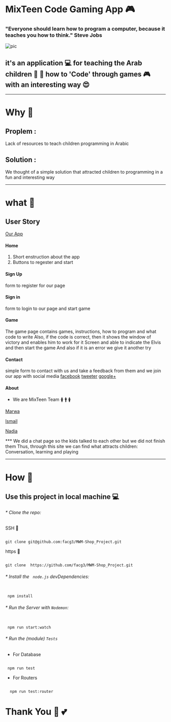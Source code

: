 # MixTeen Code Gaming App 🎮

### "Everyone should learn how to program a computer, because it teaches you how to think." Steve Jobs

![pic](https://github.com/facg3/MixTeenApp/blob/master/public/images/mxt-logo.png)

## it's an application 💻 for teaching the Arab children 👦 👧  how to 'Code' through games 🎮  with an interesting way  😍
___
# Why 🙋  
## Proplem : 

Lack of resources to teach children programming in Arabic
  
## Solution :  

We thought of a simple solution that attracted children to programming in a fun and interesting way

___ 

# what 🙋 


## User Story
[Our App]()

#### Home 

1. Short enstruction about the app
2. Buttons to regester and start 

#### Sign Up

form to register for our page

#### Sign in

form to login to our page  and start game

#### Game 

The game page contains games, instructions, how to program and what code to write
Also, if the code is correct, then it shows the window of victory and enables him to work for it
Screen and able to indicate the Elvis and then start the game 
And also if it is an error we give it another try

#### Contact 

simple form to contact with us and take a feedback from them and we join our app with social media [facebook](https://www.facebook.com/MixTeen-161684127804201/) [tweeter](https://twitter.com/mixteen2018) [google+](https://plus.google.com/u/0/107981716703962803784) 

#### About

* We are MixTeen Team  🚺 🚹 🚺

[Marwa](https://github.com/MarwaBj)  

[Ismail](https://github.com/ismail2009)  

[Nadia](https://github.com/NadiaKhatib)


*** We did a chat page so the kids talked to each other but we did not finish them
Thus, through this site we can find what attracts children:
Conversation, learning and playing

___








# How 🙋

## Use this project in local machine 💻

###### * Clone the repo:  

SSH  🔐

```

git clone git@github.com:facg3/MWM-Shop_Project.git

```

https 🔐

```

git clone  https://github.com/facg3/MWM-Shop_Project.git  

```

###### * Install the ` node.js` devDependencies:  

```  

 npm install  
```

###### * Run the Server with `Nodemon`:  
```

 npm run start:watch   
 ```

###### * Run the (module) `Tests`
* For Database  

```   

 npm run test  
 ```


* For Routers  

```  

  npm run test:router  
  ```


# Thank You 🙂 💕


